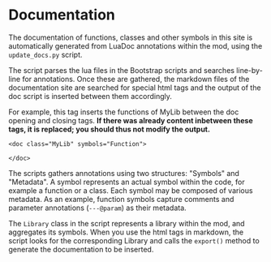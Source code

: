 # Documentation
The documentation of functions, classes and other symbols in this site is automatically generated from LuaDoc annotations within the mod, using the `update_docs.py` script.

The script parses the lua files in the Bootstrap scripts and searches line-by-line for annotations. Once these are gathered, the markdown files of the documentation site are searched for special html tags and the output of the doc script is inserted between them accordingly.

For example, this tag inserts the functions of MyLib between the doc opening and closing tags. **If there was already content inbetween these tags, it is replaced; you should thus not modify the output.**
```
<doc class="MyLib" symbols="Function">

</doc>
```

The scripts gathers annotations using two structures: "Symbols" and "Metadata".
A symbol represents an actual symbol within the code, for example a function or a class. Each symbol may be composed of various metadata. As an example, function symbols capture comments and parameter annotations (`---@param`) as their metadata.

The `Library` class in the script represents a library within the mod, and aggregates its symbols. When you use the html tags in markdown, the script looks for the corresponding Library and calls the `export()` method to generate the documentation to be inserted.